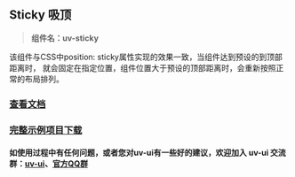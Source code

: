 ## Sticky 吸顶

> **组件名：uv-sticky**

该组件与CSS中position: sticky属性实现的效果一致，当组件达到预设的到顶部距离时， 就会固定在指定位置，组件位置大于预设的顶部距离时，会重新按照正常的布局排列。

### <a href="https://www.uvui.cn/components/sticky.html" target="_blank">查看文档</a>

### [完整示例项目下载](https://ext.dcloud.net.cn/plugin?name=uv-ui)

#### 如使用过程中有任何问题，或者您对uv-ui有一些好的建议，欢迎加入 uv-ui 交流群：<a href="https://ext.dcloud.net.cn/plugin?id=12287" target="_blank">uv-ui</a>、<a href="https://www.uvui.cn/components/addQQGroup.html" target="_blank">官方QQ群</a>
